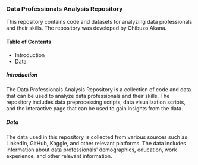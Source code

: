 ### Data Professionals Analysis Repository
This repository contains code and datasets for analyzing data professionals and their skills. The repository was developed by Chibuzo Akana.

#### Table of Contents
* Introduction
* Data

##### Introduction
The Data Professionals Analysis Repository is a collection of code and data that can be used to analyze data professionals and their skills. The repository includes data preprocessing scripts, data visualization scripts, and the interactive page that can be used to gain insights from the data.

##### Data
The data used in this repository is collected from various sources such as LinkedIn, GitHub, Kaggle, and other relevant platforms. The data includes information about data professionals' demographics, education, work experience, and other relevant information.
